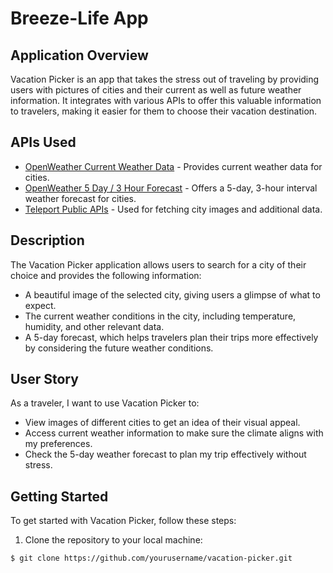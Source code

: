 # Breeze-Life App

## Application Overview

Vacation Picker is an app that takes the stress out of traveling by providing users with pictures of cities and their current as well as future weather information. It integrates with various APIs to offer this valuable information to travelers, making it easier for them to choose their vacation destination.

## APIs Used

- [OpenWeather Current Weather Data](https://openweathermap.org/current) - Provides current weather data for cities.
- [OpenWeather 5 Day / 3 Hour Forecast](https://openweathermap.org/forecast5) - Offers a 5-day, 3-hour interval weather forecast for cities.
- [Teleport Public APIs](https://developers.teleport.org/) - Used for fetching city images and additional data.

## Description

The Vacation Picker application allows users to search for a city of their choice and provides the following information:

- A beautiful image of the selected city, giving users a glimpse of what to expect.
- The current weather conditions in the city, including temperature, humidity, and other relevant data.
- A 5-day forecast, which helps travelers plan their trips more effectively by considering the future weather conditions.

## User Story

As a traveler, I want to use Vacation Picker to:

- View images of different cities to get an idea of their visual appeal.
- Access current weather information to make sure the climate aligns with my preferences.
- Check the 5-day weather forecast to plan my trip effectively without stress.

## Getting Started

To get started with Vacation Picker, follow these steps:

1. Clone the repository to your local machine:

```bash
$ git clone https://github.com/yourusername/vacation-picker.git


